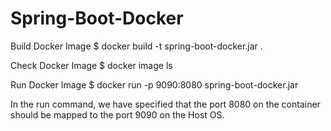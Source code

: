 # Spring-Boot-Docker

Build Docker Image
$ docker build -t spring-boot-docker.jar .

Check Docker Image
$ docker image ls

Run Docker Image
$ docker run -p 9090:8080 spring-boot-docker.jar

In the run command, we have specified that the port 8080 on the container should be mapped to the port 9090 on the Host OS.

